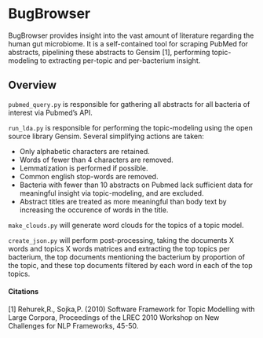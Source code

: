 **BugBrowser**
=================

BugBrowser provides insight into the vast amount of literature regarding the human gut microbiome. It is a self-contained tool for scraping PubMed for abstracts, pipelining these abstracts to Gensim [1], performing topic-modeling to extracting per-topic and per-bacterium insight. 

## Overview
`pubmed_query.py` is responsible for gathering all abstracts for all bacteria of interest via Pubmed’s API. 

`run_lda.py` is responsible for performing the topic-modeling using the open source library Gensim. Several simplifying actions are taken:
* Only alphabetic characters are retained.
* Words of fewer than 4 characters are removed.
* Lemmatization is performed if possible.
* Common english stop-words are removed.
* Bacteria with fewer than 10 abstracts on Pubmed lack sufficient data for meaningful insight via topic-modeling, and are excluded.
* Abstract titles are treated as more meaningful than body text by increasing the occurence of words in the title.

`make_clouds.py` will generate word clouds for the topics of a topic model.


`create_json.py` will perform post-processing, taking the documents X words and topics X words matrices and extracting the top topics per bacterium, the top documents mentioning the bacterium by proportion of the topic, and these top documents filtered by each word in each of the top topics. 

#### Citations
[1] Rehurek,R., Sojka,P. (2010) Software Framework for Topic Modelling with Large Corpora, Proceedings of the LREC 2010 Workshop on New Challenges for NLP Frameworks, 45-50.

